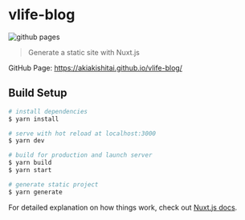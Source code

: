 # vlife-blog

![github pages](https://github.com/akiakishitai/vlife-blog/workflows/github%20pages/badge.svg)

> Generate a static site with Nuxt.js

GitHub Page: <https://akiakishitai.github.io/vlife-blog/>

## Build Setup

```bash
# install dependencies
$ yarn install

# serve with hot reload at localhost:3000
$ yarn dev

# build for production and launch server
$ yarn build
$ yarn start

# generate static project
$ yarn generate
```

For detailed explanation on how things work, check out [Nuxt.js docs](https://nuxtjs.org).

